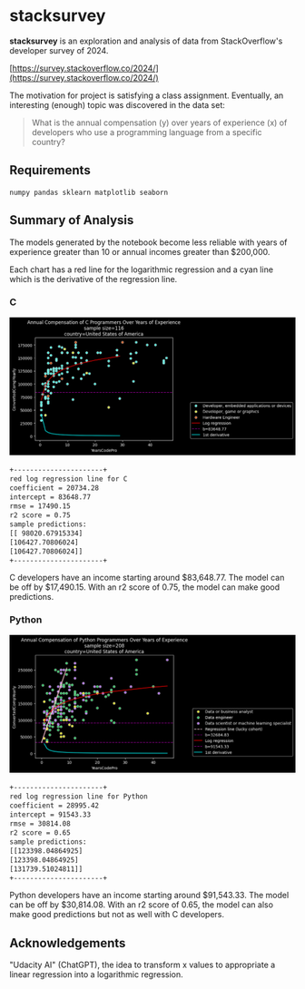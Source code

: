 
<!--Your Github repository must have the following contents:

    A README.md file that communicates the libraries used, the motivation for the project, the files in the repository with a small description of each, a summary of the results of the analysis, and necessary acknowledgments.

    Your code in a Jupyter notebook, with appropriate comments, analysis, and documentation.

    You may also provide any other necessary documentation you find necessary.-->

# stacksurvey

**stacksurvey** is an exploration and analysis of data from StackOverflow's developer survey of 2024.

[https://survey.stackoverflow.co/2024/](https://survey.stackoverflow.co/2024/)

The motivation for project is satisfying a class assignment. Eventually, an interesting (enough) topic was discovered in the data set: 

>What is the annual compensation (y) over years of experience (x) of developers who use a programming language from a specific country?

## Requirements

    numpy pandas sklearn matplotlib seaborn

## Summary of Analysis

The models generated by the notebook become less reliable with years of experience greater than 10 or annual incomes greater than $200,000.

Each chart has a red line for the logarithmic regression and a cyan line which is the derivative of the regression line.

### C

![graph of c programmers](images/programmers-C-United-States-of-America.png)

    +----------------------+
    red log regression line for C
    coefficient = 20734.28
    intercept = 83648.77
    rmse = 17490.15
    r2 score = 0.75
    sample predictions:
    [[ 98020.67915334]
    [106427.70806024]
    [106427.70806024]]
    +----------------------+

C developers have an income starting around $83,648.77. The model can be off by $17,490.15. With an r2 score of 0.75, the model can make good predictions.

### Python

![graph of python programmers](images/programmers-Python-United-States-of-America.png)

    +----------------------+
    red log regression line for Python
    coefficient = 28995.42
    intercept = 91543.33
    rmse = 30814.08
    r2 score = 0.65
    sample predictions:
    [[123398.04864925]
    [123398.04864925]
    [131739.51024811]]
    +----------------------+

Python developers have an income starting around $91,543.33. The model can be off by $30,814.08. With an r2 score of 0.65, the model can also make good predictions but not as well with C developers.

## Acknowledgements

"Udacity AI" (ChatGPT), the idea to transform x values to appropriate a linear regression into a logarithmic regression.

